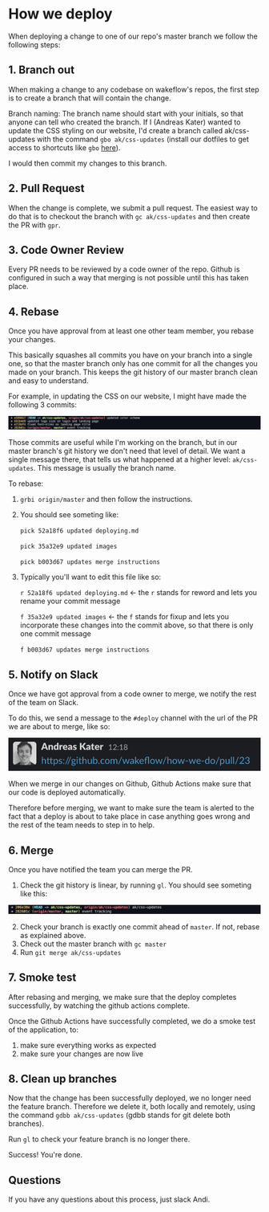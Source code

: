 # How we deploy

When deploying a change to one of our repo's master branch we follow the following steps:

## 1. Branch out

When making a change to any codebase on wakeflow's repos, the first step is to create a branch that will contain the change.

Branch naming:
The branch name should start with your initials, so that anyone can tell who created the branch. If I (Andreas Kater) wanted to update the CSS styling on our website, I'd create a branch called ak/css-updates with the command `gbo ak/css-updates` (install our dotfiles to get access to shortcuts like `gbo` [here](/dotfiles.md)).

I would then commit my changes to this branch.

## 2. Pull Request

When the change is complete, we submit a pull request. The easiest way to do that is to checkout the branch with `gc ak/css-updates` and then create the PR with `gpr`.

## 3. Code Owner Review

Every PR needs to be reviewed by a code owner of the repo. Github is configured in such a way that merging is not possible until this has taken place.

## 4. Rebase

Once you have approval from at least one other team member, you rebase your changes.

This basically squashes all commits you have on your branch into a single one, so that the master branch only has one commit for all the changes you made on your branch. This keeps the git history of our master branch clean and easy to understand.

For example, in updating the CSS on our website, I might have made the following 3 commits:

![Three commits](images/three-commits.png)

Those commits are useful while I'm working on the branch, but in our master branch's git history we don't need that level of detail. We want a single message there, that tells us what happened at a higher level: `ak/css-updates`. This message is usually the branch name.

To rebase:
1. `grbi origin/master` and then follow the instructions.
2. You should see someting like:

    `pick 52a18f6 updated deploying.md`

    `pick 35a32e9 updated images`

    `pick b003d67 updates merge instructions`

3. Typically you'll want to edit this file like so:

    `r 52a18f6 updated deploying.md` <- the `r` stands for reword and lets you rename your commit message

    `f 35a32e9 updated images` <- the `f` stands for fixup and lets you incorporate these changes into the commit above, so that there is only one commit message

    `f b003d67 updates merge instructions`

## 5. Notify on Slack

Once we have got approval from a code owner to merge, we notify the rest of the team on Slack.

To do this, we send a message to the `#deploy` channel with the url of the PR we are about to merge, like so:

![PR on slack](images/slack-pr.png)

When we merge in our changes on Github, Github Actions make sure that our code is deployed automatically.

Therefore before merging, we want to make sure the team is alerted to the fact that a deploy is about to take place in case anything goes wrong and the rest of the team needs to step in to help.

## 6. Merge

Once you have notified the team you can merge the PR.

1. Check the git history is linear, by running `gl`. You should see someting like this:

  ![Linear Git History](images/linear-history.png)

2. Check your branch is exactly one commit ahead of `master`. If not, rebase as explained above.
3. Check out the master branch with `gc master`
4. Run `git merge ak/css-updates`

## 7. Smoke test

After rebasing and merging, we make sure that the deploy completes successfully, by watching the github actions complete.

Once the Github Actions have successfully completed, we do a smoke test of the application, to:
1. make sure everything works as expected
2. make sure your changes are now live

## 8. Clean up branches

Now that the change has been successfully deployed, we no longer need the feature branch. Therefore we delete it, both locally and remotely, using the command `gdbb ak/css-updates` (gdbb stands for git delete both branches).

Run `gl` to check your feature branch is no longer there.

Success! You're done.

## Questions

If you have any questions about this process, just slack Andi.